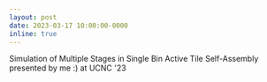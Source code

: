 ```yaml
---
layout: post
date: 2023-03-17 10:00:00-0000
inline: true
---
```


Simulation of Multiple Stages in Single Bin Active Tile Self-Assembly presented by me :) at UCNC '23
